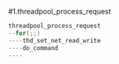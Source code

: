 #1.threadpool_process_request

```cpp
threadpool_process_request
--for(;;)
----thd_set_net_read_write
----do_command
----
```